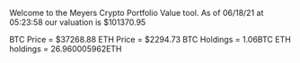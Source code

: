 Welcome to the Meyers Crypto Portfolio Value tool. 
As of 06/18/21 at 05:23:58 our valuation is $101370.95 

BTC Price = $37268.88
 ETH Price = $2294.73
BTC Holdings = 1.06BTC
 ETH holdings = 26.960005962ETH 

